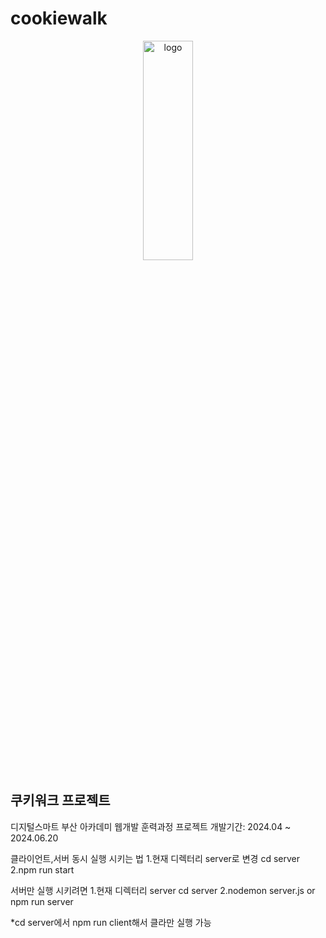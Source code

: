 # cookiewalk
<p align="center">
  <img src="/cookiewalk/public/logo/logo.jpg" width="40%" height="30%" title="px(픽셀) 크기 설정"     alt="logo"></img>
</p>

## 쿠키워크 프로젝트 
디지털스마트 부산 아카데미 웹개발 훈력과정 프로젝트
개발기간: 2024.04 ~ 2024.06.20

클라이언트,서버 동시 실행 시키는 법
1.현재 디렉터리 server로 변경 cd server
2.npm run start 

서버만 실행 시키려면
1.현재 디렉터리 server  cd server
2.nodemon server.js    or   npm run server

*cd server에서 npm run client해서 클라만 실행 가능

